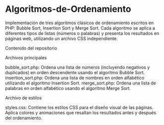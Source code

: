 # Algoritmos-de-Ordenamiento

Implementación de tres algoritmos clásicos de ordenamiento escritos en PHP: Bubble Sort, Insertion Sort y Merge Sort. Cada algoritmo se aplica a diferentes tipos de listas (números o palabras) y presenta los resultados en páginas web, utilizando un archivo CSS independiente.

Contenido del repositorio

Archivos principales

bubble_sort.php: Ordena una lista de números (incluyendo negativos y duplicados) en orden descendente usando el algoritmo Bubble Sort.
insertion_sort.php: Ordena una lista de nombres en orden alfabético utilizando el algoritmo Insertion Sort.
merge_sort.php: Ordena una lista de palabras en orden alfabético usando el algoritmo Merge Sort.

Archivo de estilos

styles.css: Contiene los estilos CSS para el diseño visual de las páginas. Aplica colores y animaciones que resaltan los resultados antes y después del ordenamiento.
